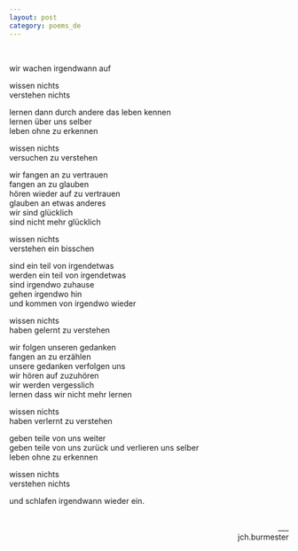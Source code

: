 ```yaml
---
layout: post
category: poems_de
---
```


<br />

wir wachen irgendwann auf

wissen nichts<br />
verstehen nichts

lernen dann durch andere das leben kennen<br />
lernen über uns selber<br />
leben ohne zu erkennen

wissen nichts<br />
versuchen zu verstehen

wir fangen an zu vertrauen<br />
fangen an zu glauben<br />
hören wieder auf zu vertrauen<br />
glauben an etwas anderes<br />
wir sind glücklich<br />
sind nicht mehr glücklich

wissen nichts<br />
verstehen ein bisschen

sind ein teil von irgendetwas<br />
werden ein teil von irgendetwas<br />
sind irgendwo zuhause<br />
gehen irgendwo hin<br />
und kommen von irgendwo wieder

wissen nichts<br />
haben gelernt zu verstehen

wir folgen unseren gedanken<br />
fangen an zu erzählen<br />
unsere gedanken verfolgen uns<br />
wir hören auf zuzuhören<br />
wir werden vergesslich<br />
lernen dass wir nicht mehr lernen

wissen nichts<br />
haben verlernt zu verstehen

geben teile von uns weiter<br />
geben teile von uns zurück und verlieren uns selber<br />
leben ohne zu erkennen

wissen nichts<br />
verstehen nichts

und schlafen irgendwann wieder ein.

<br />
<div align="right">___</div>
<div align="right">jch.burmester</div>
